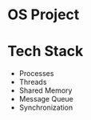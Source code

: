 # OS Project

# Tech Stack
  - Processes
  - Threads
  - Shared Memory
  - Message Queue
  - Synchronization
